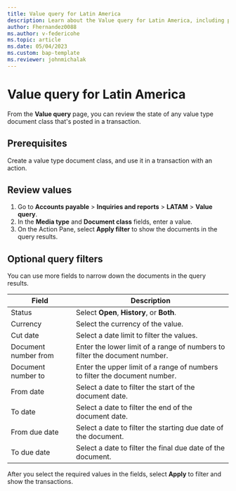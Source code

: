 ```yaml
---
title: Value query for Latin America
description: Learn about the Value query for Latin America, including prerequisites and outlines on review values and optional query filters.
author: Fhernandez0088
ms.author: v-federicohe
ms.topic: article
ms.date: 05/04/2023
ms.custom: bap-template
ms.reviewer: johnmichalak
---
```


# Value query for Latin America

From the **Value query** page, you can review the state of any value type document class that's posted in a transaction.

## Prerequisites

Create a value type document class, and use it in a transaction with an action.

## Review values

1. Go to **Accounts payable** \> **Inquiries and reports** \> **LATAM** \> **Value query**.
2. In the **Media type** and **Document class** fields, enter a value.
3. On the Action Pane, select **Apply filter** to show the documents in the query results.

## Optional query filters

You can use more fields to narrow down the documents in the query results.

| Field                | Description                                                                |
|----------------------|----------------------------------------------------------------------------|
| Status               | Select **Open**, **History**, or **Both**.                                 |
| Currency             | Select the currency of the value.                                          |
| Cut date             | Select a date limit to filter the values.                                  |
| Document number from | Enter the lower limit of a range of numbers to filter the document number. |
| Document number to   | Enter the upper limit of a range of numbers to filter the document number. |
| From date            | Select a date to filter the start of the document date.                    |
| To date              | Select a date to filter the end of the document date.                      |
| From due date        | Select a date to filter the starting due date of the document.             |
| To due date          | Select a date to filter the final due date of the document.                |

After you select the required values in the fields, select **Apply** to filter and show the transactions.
